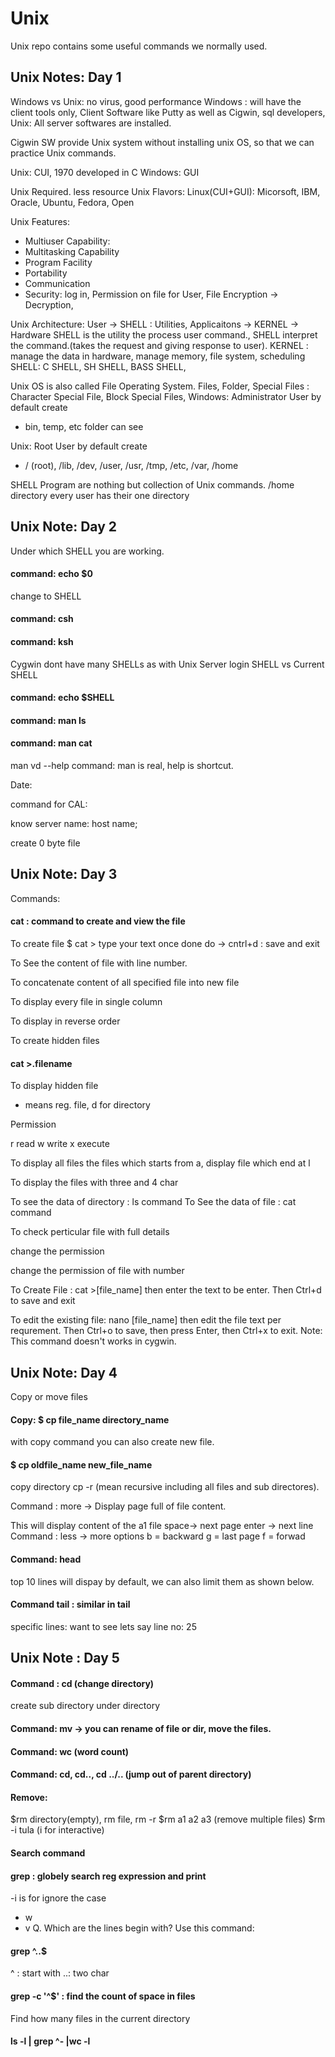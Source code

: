 # Unix

Unix repo contains some useful commands we normally used.


## Unix Notes: Day 1
Windows vs Unix: no virus, good performance
Windows : will have the client tools only, Client Software like Putty as well as Cigwin, sql developers, 
Unix: All server softwares are installed.

Cigwin SW provide Unix system without installing unix OS, so that we can practice Unix commands.

Unix: CUI, 1970 developed in C
Windows: GUI

Unix Required. less resource
Unix Flavors: Linux(CUI+GUI): Micorsoft, IBM, Oracle, Ubuntu, Fedora, Open 

Unix Features:
- Multiuser Capability:
- Multitasking Capability
- Program Facility
- Portability
- Communication 
- Security: log in, Permission on file for User, File Encryption -> Decryption, 

Unix Architecture:
User -> SHELL : Utilities, Applicaitons -> KERNEL -> Hardware
SHELL is the utility the process user command., SHELL interpret the command.(takes the request and giving response to user).
KERNEL  : manage the data in hardware, manage memory, file system, scheduling
SHELL: C SHELL, SH SHELL, BASS SHELL,

Unix OS is also called File Operating System.
Files, 
Folder, 
Special Files : Character Special File, Block Special Files, 
Windows: Administrator User by default create
- bin, temp, etc folder can see

Unix: Root User by default create
- / (root), /lib, /dev, /user, /usr, /tmp, /etc, /var, /home

SHELL Program are nothing but collection of Unix commands.
/home directory every user has their one directory

## Unix Note: Day 2
Under which SHELL you are working.
#### command: echo $0
change to SHELL
#### command: csh
#### command: ksh
Cygwin dont have many SHELLs as with Unix Server
login SHELL vs Current SHELL
#### command: echo $SHELL
#### command: man ls
#### command: man cat
man vd --help command: man is real, help is shortcut.

Date: 
 

command for CAL:

 

know server name: host name;
 

create 0 byte file
 

## Unix Note: Day 3
Commands: 
#### cat : command to create and view the file
To create file
$ cat > type your text once done do -> cntrl+d : save and exit
 
To See the content of file with line number.
 
To concatenate content of all specified file into new file
 
To display every file in single column
 

 
To display in reverse order
 

To create hidden files
#### cat >.filename
 

To display hidden file
 
- means reg. file, d for directory
 

Permission
 
r read
w write
x execute

To display all files the files which starts from a, display file which end at l
 
To display the files with three and 4 char
 
 

To see the data of directory : ls command
To See the data of file : cat command

 

To check perticular file with full details 
 

change the permission
 


 

 

change the permission of file with number 
 

 
 
 


To Create File : cat >[file_name]
then enter the text to be enter. Then Ctrl+d to save and exit

To edit the existing file: nano [file_name]
then edit the file text per requrement. Then Ctrl+o to save, then press Enter, then Ctrl+x to exit.
Note: This command doesn't works in cygwin.


## Unix Note: Day 4
Copy or move files
#### Copy: $ cp file_name directory_name
 

with copy command you can also create new file. 
#### $ cp oldfile_name new_file_name
 

copy directory
cp -r (mean recursive including all files and sub directores).
 
Command : more -> Display page full of file content.
 
This will display content of the a1 file
space-> next page
enter -> next line
Command : less -> more options 
b = backward
g =  last page
f = forwad 

#### Command: head
top 10 lines will dispay by default, we can also limit them as shown below.
 
#### Command tail : similar in tail 
 
specific lines: want to see lets say line no: 25
 

## Unix Note : Day 5
#### Command : cd (change directory)
create sub directory under directory

#### Command: mv -> you can rename of file or dir, move the files.
 

 

#### Command: wc (word count)
 

#### Command: cd, cd.., cd ../.. (jump out of parent directory)

#### Remove: 
$rm directory(empty), rm file, rm -r <directory>
$rm a1 a2 a3 (remove multiple files)
$rm -i tula (i for interactive)

#### Search command
#### grep : globely search reg expression and print
 
-i is for ignore the case
- w
- v
Q. Which are the lines begin with?
Use this command: 
#### grep ^..$
^ : start with
..: two char
#### grep -c  '^$' : find the count of space in files

Find how many files in the current directory
#### ls -l  | grep ^- |wc -l
 









